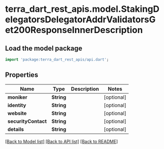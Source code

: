 # terra_dart_rest_apis.model.StakingDelegatorsDelegatorAddrValidatorsGet200ResponseInnerDescription

## Load the model package
```dart
import 'package:terra_dart_rest_apis/api.dart';
```

## Properties
Name | Type | Description | Notes
------------ | ------------- | ------------- | -------------
**moniker** | **String** |  | [optional] 
**identity** | **String** |  | [optional] 
**website** | **String** |  | [optional] 
**securityContact** | **String** |  | [optional] 
**details** | **String** |  | [optional] 

[[Back to Model list]](../README.md#documentation-for-models) [[Back to API list]](../README.md#documentation-for-api-endpoints) [[Back to README]](../README.md)



